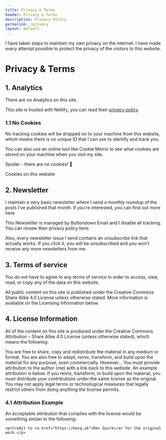 ```yaml
---
title: Privacy & Terms
header: Privacy & Terms
description: Privacy Policy
permalink: /privacy
layout: default
---
```


<p class="tldr">I have taken steps to maintain my own privacy on the internet. I have made every attempt possible to protect the privacy of the visitors to this website.</p>

# Privacy & Terms

## 1. Analytics
There are no Analytics on this site.

This site is hosted with Netlify, you can read their [privacy policy](https://www.netlify.com/privacy/).

### 1.1 No Cookies
No tracking cookies will be dropped on to your machine from this website, which means there is no unique ID that I can use to identify and track you.

You can also use an online tool like Cookie Metrix to see what cookies are stored on your machine when you visit my site.

Spoiler - there are no cookies! 🙂

Cookies on this website

## 2. Newsletter
I maintain a very basic newsletter where I send a monthly roundup of the posts I’ve published that month. If you’re interested, you can find out more here

This Newsletter is managed by Buttondown Email and I disable all tracking. You can review their privacy policy here.

Also, every newsletter issue I send contains an unsubscribe link that actually works. If you click it, you will be unsubscribed and you won’t receive any more newsletters from me.

## 3. Terms of service
You do not have to agree to any terms of service in order to access, view, read, or copy any of the data on this website.

All public content on this site is published under the Creative Commons Share Alike 4.0 License unless otherwise stated. More information is available on the Licensing Information below.

## 4. License Information
All of the content on this site is produced under the Creative Commons Attribution – Share Alike 4.0 License (unless otherwise stated), which means the following:

You are free to share, copy and redistribute the material in any medium or format.
You are also free to adapt, remix, transform, and build upon the material for any purpose, even commercially. However…
You must provide attribution to the author (me) with a link back to this website. An example attribution is below.
If you remix, transform, or build upon the material, you must distribute your contributions under the same license as the original.
You may not apply legal terms or technological measures that legally restrict others from doing anything the license permits.

### 4.1 Attribution Example
An acceptable attribution that complies with the license would be something similar to the following:

```
<p>Credit to <a href="https://kevq.uk">Kev Quirk</a> for the original work.</p>
```